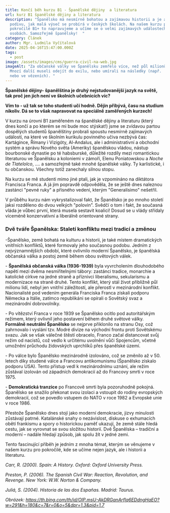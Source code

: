 ```yaml
---
title: Končí běh kurzu B1 - Španělské dějiny  a literatura
url: kurz B1 španělské dějiny a literatura
description: "Španělsko má nesmírně bohatou a zajímavou historii a je až k
  podivu, jak malá výseč se probírá v českých školách. Na našem kurzu pro
  pokročilé B1+ to napravujeme a učíme se o velmi zajímavých událostech i
  osobách. Samozřejmě španělsky!  "
category: Článek
author: Mgr. Ludmila Vyčítalová
date: 2025-04-16T15:47:00.000Z
tags:
  - post
image: /assets/images/cms/guerra-civil-na-web.jpg
imageAlt: "Za občanské války ve Španělsku zemřelo více, než půl milionů lidí.
  Mnozí další museli odejít do exilu, nebo umírali na následky (např.  hladem,
  nebo ve vězeních). "
---
```

**Španělské dějiny- španělština je druhý nejstudovanější jazyk na světě, tak proč jen jich není ve školních učebnicích víc?** 

**Vím to - už tak se toho studenti učí hodně. Dějin přibývá, času na studium nikoliv. Dá se to však napravovat na speciálně zaměřených kurzech!** 

V kurzu na úrovni B1 zaměřeném na španělské dějiny a literaturu (který dnes končí a po kterém se mi bude moc stýskat!) jsme se zvídavou partou dospělých studentů španělštiny probrali spoustu nesmírně zajímavých událostí, na které ve školním kurikulu povinného učiva nezbývá čas: Kartágince, Římany i Vizigóty, 
Al-Andalus, ale i administrativní a obchodní systém a správu Nového světa (Ameriky) španělskou vládou, nástup bourbonské dynastie po té habsburské, důležité rozdíly mezi romantickou literaturou ve Španělsku a koloniemi v zámoří, Elenu Poniatowskou a *Noche de Tlatelolco*, .... a samozřejmě také mnohé španělské války. Ty karlistické, i tu občanskou. Všechny totiž zanechaly silnou stopu.

Na kurzu se mě studenti mimo jiné ptali, jak je vzpomínáno na diktátora Francisca Franca. A já jim popravdě odpověděla, že se ještě dnes naleznou zastánci "pevné ruky" a přísného vedení, kterým "Generalísimo" nešetřil. 

V průběhu kurzu nám vykrystalizoval fakt, že Španělsko je po mnoho století jaksi rozděleno do dvou velkých "polovin". Svědčí o tom i fakt, že současná vláda je vůbec první, která musela sestavit koalici! Dosud se u vlády střídaly víceméně konzervativní a liberálně orientované strany. 

### Dvě tváře Španělska: Staletí konfliktu mezi tradicí a změnou

\-Španělsko, země bohatá na kulturu a historii, je také místem dramatických vnitřních konfliktů, které formovaly jeho současnou podobu. Jedním z nejvýznamnějších období, které ovlivnilo moderní Španělsko, je španělská občanská válka a postoj země během obou světových válek.

\- **Španělská občanská válka (1936-1939)** byla vyvrcholením dlouhodobého napětí mezi dvěma nesmiřitelnými tábory: zastánci tradice, monarchie a katolické církve na jedné straně a příznivci liberalismu, sekularismu a modernizace na straně druhé. Tento konflikt, který stál život přibližně půl milionu lidí, nebyl jen vnitřní záležitostí, ale přerostl v mezinárodní konflikt. Nacionalisté pod vedením generála Franciska Franca získali podporu Německa a Itálie, zatímco republikáni se opírali o Sovětský svaz a mezinárodní dobrovolníky.

\- Po vítězství Franca v roce 1939 se Španělsko ocitlo pod autoritářským režimem, který ovlivnil jeho postavení během druhé světové války. **Formálně neutrální Španělsko** se nejprve přiklonilo na stranu Osy, což zahrnovalo i vyslání tzv. Modré divize na východní frontu proti Sovětskému svazu. Jak se však válečné štěstí obracelo, Franco začal distancovat svůj režim od nacistů, což vedlo k určitému uvolnění vůči Spojencům, včetně umožnění průchodu židovských uprchlíků přes španělské území.

\- Po válce bylo Španělsko mezinárodně izolováno, což se změnilo až v 50. letech díky studené válce a Francovu antikomunismu (Španělsko získalo podporu USA). Tento přístup vedl k mezinárodnímu uznání, ale režim zůstával izolován od západních demokracií až do Francovy smrti v roce 1975.

\- **Demokratická tranzice** po Francově smrti byla pozoruhodně pokojná. Španělsko se snažilo překonat svou izolaci a vstoupit do rodiny evropských demokracií, což se povedlo vstupem do NATO v roce 1982 a Evropské unie v roce 1986.

Přestože Španělsko dnes stojí jako moderní demokracie, jizvy minulosti zůstávají patrné. Katalánské snahy o nezávislost, diskuse o exhumacích obětí frankismu a spory o historickou paměť ukazují, že země stále hledá cestu, jak se vyrovnat se svou složitou historií. Dvě Španělska – tradiční a moderní – nadále hledají způsob, jak spolu žít v jedné zemi. 

Tento fascinující příběh je jedním z mnoha témat, kterým se věnujeme v našem kurzu pro pokročilé, kde se učíme nejen jazyk, ale i historii a literaturu. 

*Carr, R. (2000). Spain: A History. Oxford: Oxford University Press.*

*Preston, P. (2006). The Spanish Civil War: Reaction, Revolution, and Revenge. New York: W.W. Norton & Company.*

*Juliá, S. (2004). Historia de las dos Españas. Madrid: Taurus.*

*Obrázek: https://th.bing.com/th/id/OIP.msU-AkDRGanArflq6EDdngHaEO?w=291&h=180&c=7&r=0&o=5&dpr=1.3&pid=1.7*
